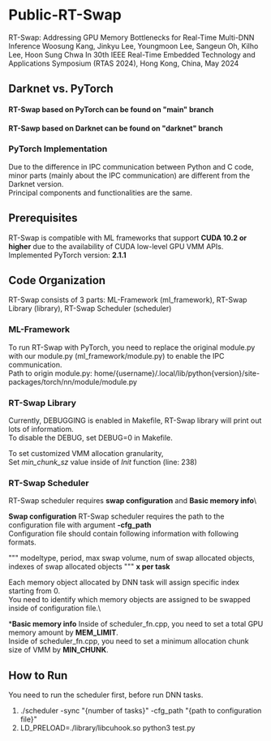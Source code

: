 # Public-RT-Swap
RT-Swap: Addressing GPU Memory Bottlenecks for Real-Time Multi-DNN Inference
Woosung Kang, Jinkyu Lee, Youngmoon Lee, Sangeun Oh, Kilho Lee, Hoon Sung Chwa
In 30th IEEE Real-Time Embedded Technology and Applications Symposium (RTAS 2024), Hong Kong, China, May 2024

## Darknet vs. PyTorch
#### RT-Swap based on PyTorch can be found on "main" branch
#### RT-Sawp based on Darknet can be found on "darknet" branch

### PyTorch Implementation
Due to the difference in IPC communication between Python and C code, minor parts (mainly about the IPC communication) are different from the Darknet version.\
Principal components and functionalities are the same.

## Prerequisites
RT-Swap is compatible with ML frameworks that support **CUDA 10.2 or higher** due to the availability of CUDA low-level GPU VMM APIs.\
Implemented PyTorch version: **2.1.1**

## Code Organization
RT-Swap consists of 3 parts: ML-Framework (ml_framework), RT-Swap Library (library), RT-Swap Scheduler (scheduler)

### ML-Framework
To run RT-Swap with PyTorch, you need to replace the original module.py with our module.py (ml_framework/module.py) to enable the IPC communication.\
Path to origin module.py: home/{username}/.local/lib/python{version}/site-packages/torch/nn/module/module.py

### RT-Swap Library
Currently, DEBUGGING is enabled in Makefile, RT-Swap library will print out lots of informatiom.\
To disable the DEBUG, set DEBUG=0 in Makefile.

To set customized VMM allocation granularity,\
Set _min_chunk_sz_ value inside of _Init_ function (line: 238) 


### RT-Swap Scheduler
RT-Swap scheduler requires **swap configuration** and **Basic memory info**\

**Swap configuration**
RT-Swap scheduler requires the path to the configuration file with argument **-cfg_path**\
Configuration file should contain following information with following formats.

""" modeltype, period, max swap volume, num of swap allocated objects, indexes of swap allocated objects """ **x per task**

Each memory object allocated by DNN task will assign specific index starting from 0.\
You need to identify which memory objects are assigned to be swapped inside of configuration file.\

***Basic memory info**
Inside of scheduler_fn.cpp, you need to set a total GPU memory amount by **MEM_LIMIT**.\
Inside of scheduler_fn.cpp, you need to set a minimum allocation chunk size of VMM by **MIN_CHUNK**.

## How to Run
You need to run the scheduler first, before run DNN tasks.

1. ./scheduler -sync "{number of tasks}" -cfg_path "{path to configuration file}"
2. LD_PRELOAD=./library/libcuhook.so python3 test.py

